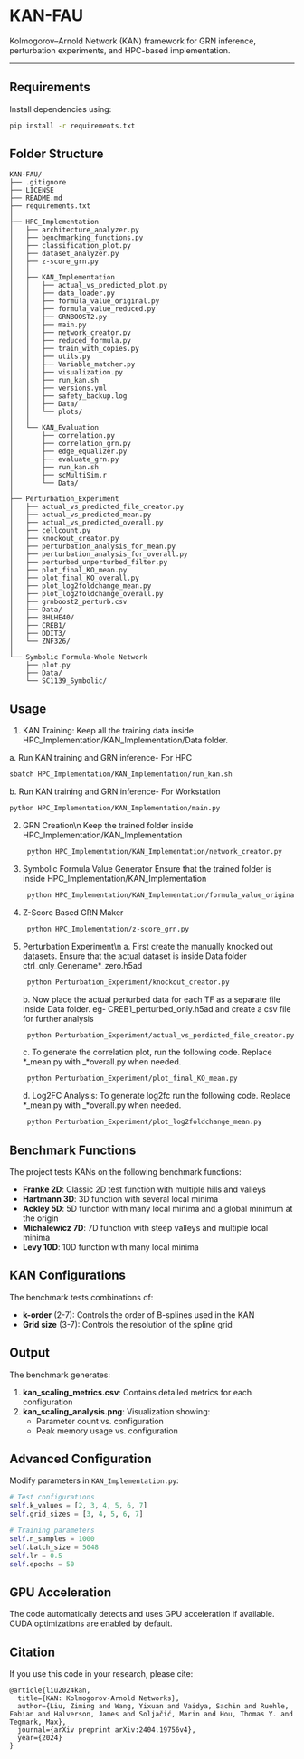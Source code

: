 # KAN-FAU

Kolmogorov–Arnold Network (KAN) framework for GRN inference, perturbation experiments, and HPC-based implementation.

---

## Requirements

Install dependencies using:

```bash
pip install -r requirements.txt
``` 
## Folder Structure

```text
KAN-FAU/
├── .gitignore
├── LICENSE
├── README.md
├── requirements.txt
│
├── HPC_Implementation
│   ├── architecture_analyzer.py
│   ├── benchmarking_functions.py
│   ├── classification_plot.py
│   ├── dataset_analyzer.py
│   ├── z-score_grn.py
│   │
│   ├── KAN_Implementation
│   │   ├── actual_vs_predicted_plot.py
│   │   ├── data_loader.py
│   │   ├── formula_value_original.py
│   │   ├── formula_value_reduced.py
│   │   ├── GRNBOOST2.py
│   │   ├── main.py
│   │   ├── network_creator.py
│   │   ├── reduced_formula.py
│   │   ├── train_with_copies.py
│   │   ├── utils.py
│   │   ├── Variable_matcher.py
│   │   ├── visualization.py
│   │   ├── run_kan.sh
│   │   ├── versions.yml
│   │   ├── safety_backup.log
│   │   ├── Data/
│   │   └── plots/
│   │
│   └── KAN_Evaluation
│       ├── correlation.py
│       ├── correlation_grn.py
│       ├── edge_equalizer.py
│       ├── evaluate_grn.py
│       ├── run_kan.sh
│       ├── scMultiSim.r
│       └── Data/
│
├── Perturbation_Experiment
│   ├── actual_vs_predicted_file_creator.py
│   ├── actual_vs_predicted_mean.py
│   ├── actual_vs_predicted_overall.py
│   ├── cellcount.py
│   ├── knockout_creator.py
│   ├── perturbation_analysis_for_mean.py
│   ├── perturbation_analysis_for_overall.py
│   ├── perturbed_unperturbed_filter.py
│   ├── plot_final_KO_mean.py
│   ├── plot_final_KO_overall.py
│   ├── plot_log2foldchange_mean.py
│   ├── plot_log2foldchange_overall.py
│   ├── grnboost2_perturb.csv
│   ├── Data/
│   ├── BHLHE40/
│   ├── CREB1/
│   ├── DDIT3/
│   └── ZNF326/
│
└── Symbolic Formula-Whole Network
    ├── plot.py
    ├── Data/
    └── SC1139_Symbolic/
```
## Usage

1. KAN Training: 
   Keep all the training data inside HPC_Implementation/KAN_Implementation/Data folder. 

a. Run KAN training and GRN inference- For HPC
```bash
sbatch HPC_Implementation/KAN_Implementation/run_kan.sh 
```
b. Run KAN training and GRN inference- For Workstation
```bash
python HPC_Implementation/KAN_Implementation/main.py
```

2. GRN Creation\n
   Keep the trained folder inside HPC_Implementation/KAN_Implementation
   ```bash
    python HPC_Implementation/KAN_Implementation/network_creator.py
   ```
3. Symbolic Formula Value Generator
  Ensure that the trained folder is inside HPC_Implementation/KAN_Implementation
   ```bash
    python HPC_Implementation/KAN_Implementation/formula_value_original.py
   ```
4. Z-Score Based GRN Maker
   ```bash
    python HPC_Implementation/z-score_grn.py
   ```
5. Perturbation Experiment\n
   a. First create the manually knocked out datasets. Ensure that the actual dataset is inside Data folder ctrl_only_Genename*_zero.h5ad
   ```bash
    python Perturbation_Experiment/knockout_creator.py
   ```
   b. Now place the actual perturbed data for each TF as a separate file inside Data folder. eg- CREB1_perturbed_only.h5ad and create a csv file for further analysis
   ```bash
    python Perturbation_Experiment/actual_vs_perdicted_file_creator.py
   ```
   c. To generate the correlation plot, run the following code. Replace *_mean.py with _*overall.py when needed. 
   ```bash
    python Perturbation_Experiment/plot_final_KO_mean.py
   ```
   d. Log2FC Analysis: To generate log2fc run the following code. Replace *_mean.py with _*overall.py when needed. 
   ```bash
    python Perturbation_Experiment/plot_log2foldchange_mean.py
   ```
## Benchmark Functions

The project tests KANs on the following benchmark functions:

- **Franke 2D**: Classic 2D test function with multiple hills and valleys
- **Hartmann 3D**: 3D function with several local minima
- **Ackley 5D**: 5D function with many local minima and a global minimum at the origin
- **Michalewicz 7D**: 7D function with steep valleys and multiple local minima
- **Levy 10D**: 10D function with many local minima

## KAN Configurations

The benchmark tests combinations of:
- **k-order** (2-7): Controls the order of B-splines used in the KAN
- **Grid size** (3-7): Controls the resolution of the spline grid

## Output

The benchmark generates:

1. **kan_scaling_metrics.csv**: Contains detailed metrics for each configuration
2. **kan_scaling_analysis.png**: Visualization showing:
   - Parameter count vs. configuration
   - Peak memory usage vs. configuration

## Advanced Configuration

Modify parameters in `KAN_Implementation.py`:

```python
# Test configurations
self.k_values = [2, 3, 4, 5, 6, 7]
self.grid_sizes = [3, 4, 5, 6, 7]

# Training parameters
self.n_samples = 1000
self.batch_size = 5048
self.lr = 0.5
self.epochs = 50
```

## GPU Acceleration

The code automatically detects and uses GPU acceleration if available. CUDA optimizations are enabled by default.

## Citation

If you use this code in your research, please cite:

```
@article{liu2024kan,
  title={KAN: Kolmogorov-Arnold Networks},
  author={Liu, Ziming and Wang, Yixuan and Vaidya, Sachin and Ruehle, Fabian and Halverson, James and Soljačić, Marin and Hou, Thomas Y. and Tegmark, Max},
  journal={arXiv preprint arXiv:2404.19756v4},
  year={2024}
}
```
   
